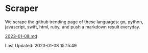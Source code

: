 # Scraper

We scrape the github trending page of these languages: go, python, javascript, swift, html, ruby, and push a markdown result everyday.

[2023-01-08.md](https://github.com/henson/Scraper/blob/master/2023-01-08.md)

Last Updated: 2023-01-08 15:15:49